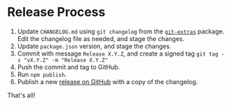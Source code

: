 # Release Process

1. Update `CHANGELOG.md` using `git changelog` from the [`git-extras`](https://github.com/tj/git-extras) package. Edit the changelog file as needed, and stage the changes.
2. Update `package.json` version, and stage the changes.
3. Commit with message `Release X.Y.Z`, and create a signed tag `git tag -s "vX.Y.Z" -m "Release X.Y.Z"`
4. Push the commit and tag to GitHub.
5. Run `npm publish`.
6. Publish a new [release on GitHub](https://github.com/js-reporters/js-reporters/releases) with a copy of the changelog.

That's all!
